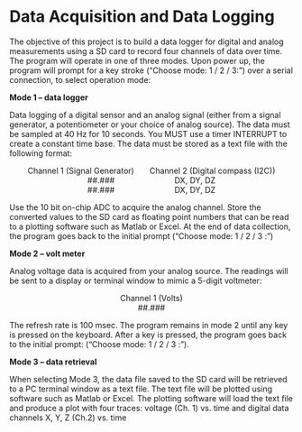 Data Acquisition and Data Logging
=================================


The objective of this project is to build a data logger for digital and analog measurements using a SD card to record four channels of data over time. The program will operate in one of three modes. Upon power up, the program will prompt for a key stroke (“Choose mode: 1 / 2 / 3:”) over a serial connection, to select operation mode:

**Mode 1 – data logger**

Data logging of a digital sensor and an analog signal (either from a signal generator, a potentiometer or your choice of analog source). The data must be sampled at 40 Hz for 10 seconds. You MUST use a timer INTERRUPT to create a constant time base. The data must be stored as a text file with the following format:
<p align="center">Channel 1 (Signal Generator) &nbsp; &nbsp; &nbsp; 	Channel 2 (Digital compass (I2C))<br/>##.###&nbsp; &nbsp; &nbsp;&nbsp; &nbsp; &nbsp; &nbsp; &nbsp; &nbsp; &nbsp; &nbsp; &nbsp; &nbsp; &nbsp; DX, DY, DZ<br/>##.###&nbsp; &nbsp; &nbsp;&nbsp; &nbsp; &nbsp; &nbsp; &nbsp; &nbsp; &nbsp; &nbsp; &nbsp; &nbsp; &nbsp; DX, DY, DZ</p>
Use the 10 bit on-chip ADC to acquire the analog channel. Store the converted values to the SD card as floating point numbers that can be read to a plotting software such as Matlab or Excel. At the end of data collection, the program goes back to the initial prompt (“Choose mode:  1 / 2 / 3 :”) 

**Mode 2 – volt meter**

Analog voltage data is acquired from your analog source. The readings will be sent to a display or terminal window to mimic a 5-digit voltmeter:
<p align="center">Channel 1 (Volts)<br/>##.###</p>
The refresh rate is 100 msec. The program remains in mode 2 until any key is pressed on the keyboard. After a key is pressed, the program goes back to the initial prompt: (“Choose mode:  1 / 2 / 3 :”). 

**Mode 3 – data retrieval**

When selecting Mode 3, the data file saved to the SD card will be retrieved to a PC terminal window as a text file. The text file will be plotted using software such as Matlab or Excel. The plotting software will load the text file and produce a plot with four traces: voltage (Ch. 1) vs. time and digital data channels  X, Y, Z (Ch.2) vs. time 
